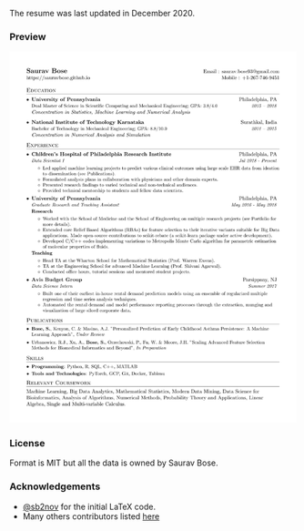 The resume was last updated in December 2020.

### Preview

![Resume Screenshot](/resume_SB.jpg)

### License

Format is MIT but all the data is owned by Saurav Bose.

### Acknowledgements
* [@sb2nov](https://github.com/sb2nov/) for the initial LaTeX code.
* Many others contributors listed [here](https://github.com/sb2nov/resume/graphs/contributors)
